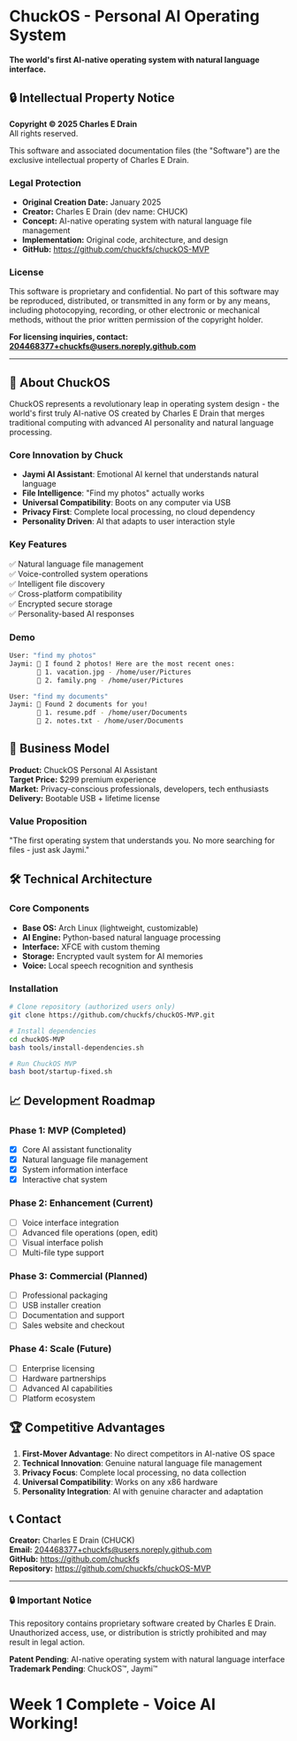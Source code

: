 # ChuckOS - Personal AI Operating System

**The world's first AI-native operating system with natural language interface.**

## 🔒 Intellectual Property Notice

**Copyright © 2025 Charles E Drain**  
All rights reserved.

This software and associated documentation files (the "Software") are the exclusive intellectual property of Charles E Drain. 

### Legal Protection
- **Original Creation Date:** January 2025
- **Creator:** Charles E Drain (dev name: CHUCK)
- **Concept:** AI-native operating system with natural language file management
- **Implementation:** Original code, architecture, and design
- **GitHub:** https://github.com/chuckfs/chuckOS-MVP

### License
This software is proprietary and confidential. No part of this software may be reproduced, distributed, or transmitted in any form or by any means, including photocopying, recording, or other electronic or mechanical methods, without the prior written permission of the copyright holder.

**For licensing inquiries, contact: 204468377+chuckfs@users.noreply.github.com**

---

## 🚀 About ChuckOS

ChuckOS represents a revolutionary leap in operating system design - the world's first truly AI-native OS created by Charles E Drain that merges traditional computing with advanced AI personality and natural language processing.

### Core Innovation by Chuck
- **Jaymi AI Assistant**: Emotional AI kernel that understands natural language
- **File Intelligence**: "Find my photos" actually works
- **Universal Compatibility**: Boots on any computer via USB
- **Privacy First**: Complete local processing, no cloud dependency
- **Personality Driven**: AI that adapts to user interaction style

### Key Features
✅ Natural language file management  
✅ Voice-controlled system operations  
✅ Intelligent file discovery  
✅ Cross-platform compatibility  
✅ Encrypted secure storage  
✅ Personality-based AI responses  

### Demo
```bash
User: "find my photos"
Jaymi: 🎉 I found 2 photos! Here are the most recent ones:
       📸 1. vacation.jpg - /home/user/Pictures
       📸 2. family.png - /home/user/Pictures

User: "find my documents"  
Jaymi: 📄 Found 2 documents for you!
       📄 1. resume.pdf - /home/user/Documents
       📄 2. notes.txt - /home/user/Documents
```

## 🎯 Business Model

**Product:** ChuckOS Personal AI Assistant  
**Target Price:** $299 premium experience  
**Market:** Privacy-conscious professionals, developers, tech enthusiasts  
**Delivery:** Bootable USB + lifetime license  

### Value Proposition
"The first operating system that understands you. No more searching for files - just ask Jaymi."

## 🛠️ Technical Architecture

### Core Components
- **Base OS:** Arch Linux (lightweight, customizable)
- **AI Engine:** Python-based natural language processing
- **Interface:** XFCE with custom theming
- **Storage:** Encrypted vault system for AI memories
- **Voice:** Local speech recognition and synthesis

### Installation
```bash
# Clone repository (authorized users only)
git clone https://github.com/chuckfs/chuckOS-MVP.git

# Install dependencies
cd chuckOS-MVP
bash tools/install-dependencies.sh

# Run ChuckOS MVP
bash boot/startup-fixed.sh
```

## 📈 Development Roadmap

### Phase 1: MVP (Completed)
- [x] Core AI assistant functionality
- [x] Natural language file management
- [x] System information interface
- [x] Interactive chat system

### Phase 2: Enhancement (Current)
- [ ] Voice interface integration
- [ ] Advanced file operations (open, edit)
- [ ] Visual interface polish
- [ ] Multi-file type support

### Phase 3: Commercial (Planned)
- [ ] Professional packaging
- [ ] USB installer creation
- [ ] Documentation and support
- [ ] Sales website and checkout

### Phase 4: Scale (Future)
- [ ] Enterprise licensing
- [ ] Hardware partnerships
- [ ] Advanced AI capabilities
- [ ] Platform ecosystem

## 🏆 Competitive Advantages

1. **First-Mover Advantage**: No direct competitors in AI-native OS space
2. **Technical Innovation**: Genuine natural language file management
3. **Privacy Focus**: Complete local processing, no data collection
4. **Universal Compatibility**: Works on any x86 hardware
5. **Personality Integration**: AI with genuine character and adaptation

## 📞 Contact

**Creator:** Charles E Drain (CHUCK)  
**Email:** 204468377+chuckfs@users.noreply.github.com  
**GitHub:** https://github.com/chuckfs  
**Repository:** https://github.com/chuckfs/chuckOS-MVP  

---

### 🔒 Important Notice
This repository contains proprietary software created by Charles E Drain. Unauthorized access, use, or distribution is strictly prohibited and may result in legal action.

**Patent Pending**: AI-native operating system with natural language interface
**Trademark Pending**: ChuckOS™, Jaymi™
# Week 1 Complete - Voice AI Working!
